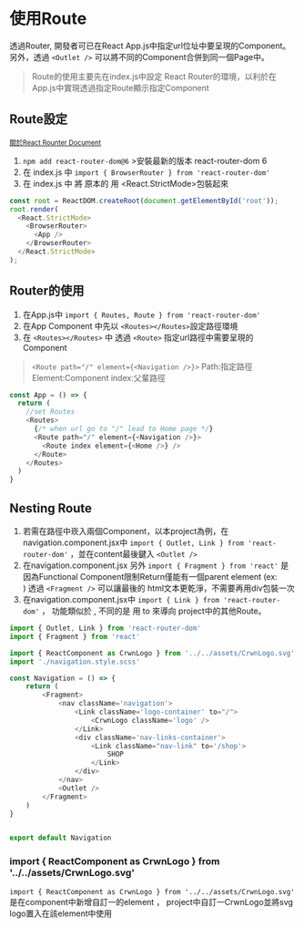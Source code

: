 # 使用Route
透過Router, 開發者可已在React App.js中指定url位址中要呈現的Component。
另外，透過 `<Outlet />` 可以將不同的Component合併到同一個Page中。
>Route的使用主要先在index.js中設定 React Router的環境，以利於在App.js中實現透過指定Route顯示指定Component

## Route設定
<sub>[關於React Rounter Document](https://reactrouter.com/en/main)</sub> 
1.  `npm add react-router-dom@6`  >安裝最新的版本 react-router-dom 6
2. 在 index.js 中 ` import { BrowserRouter } from 'react-router-dom' ` 
3. 在 index.js 中 將 原本的 <BrowserRouter> 用 <React.StrictMode>包裝起來

```js
const root = ReactDOM.createRoot(document.getElementById('root'));
root.render(
  <React.StrictMode>
    <BrowserRouter>
      <App />
    </BrowserRouter>
  </React.StrictMode>
);
```

## Router的使用
1. 在App.js中 `import { Routes, Route } from 'react-router-dom'`
2. 在App Component 中先以 ` <Routes></Routes> `設定路徑環境
3. 在 ` <Routes></Routes> ` 中 透過 ` <Route> ` 指定url路徑中需要呈現的 Component
> ` <Route path="/" element={<Navigation />}> ` Path:指定路徑 Element:Component index:父輩路徑
```js
const App = () => {
  return (
    //set Routes
    <Routes>
      {/* when url go to "/" lead to Home page */}
      <Route path="/" element={<Navigation />}>
        <Route index element={<Home />} />
      </Route>
    </Routes>
  )
}
```
## Nesting Route
1. 若需在路徑中崁入兩個Component，以本project為例，在navigation.component.jsx中 ` import { Outlet, Link } from 'react-router-dom' ` ，並在content最後鍵入 ` <Outlet /> `
2. 在navigation.component.jsx 另外 ` import { Fragment } from 'react' ` 是因為Functional Component限制Return僅能有一個parent element (ex: <div>) 透過 ` <Fragment /> ` 可以讓最後的 html文本更乾淨，不需要再用div包裝一次
3. 在navigation.component.jsx中 ` import { Link } from 'react-router-dom' ` ， <Link></Link>功能類似於 <a><a>, 不同的是 用 to 來導向 project中的其他Route。

```js
import { Outlet, Link } from 'react-router-dom'
import { Fragment } from 'react'

import { ReactComponent as CrwnLogo } from '../../assets/CrwnLogo.svg'
import './navigation.style.scss'

const Navigation = () => {
    return (
        <Fragment>
            <nav className='navigation'>
                <Link className='logo-container' to="/">
                    <CrwnLogo className='logo' />
                </Link>
                <div className='nav-links-container'>
                    <Link className="nav-link" to='/shop'>
                        SHOP
                    </Link>
                </div>
            </nav>
            <Outlet />
        </Fragment>
    )
}


export default Navigation
```

### import { ReactComponent as CrwnLogo } from '../../assets/CrwnLogo.svg'
` import { ReactComponent as CrwnLogo } from '../../assets/CrwnLogo.svg' ` 是在component中新增自訂一的element ， project中自訂一CrwnLogo並將svg logo置入在該element中使用

